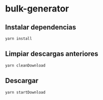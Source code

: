 # bulk-generator

## Instalar dependencias
`yarn install`

## Limpiar descargas anteriores
`yarn cleanDownload`

## Descargar 
`yarn startDownload`
